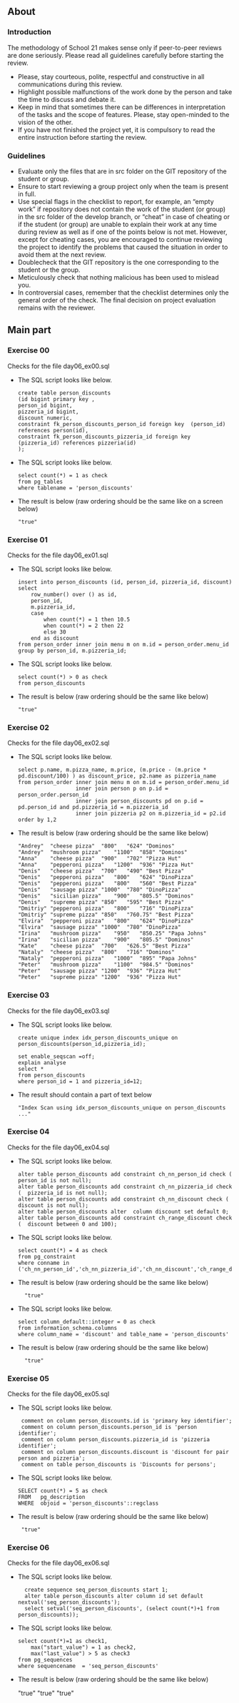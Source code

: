 ## About
### Introduction
The methodology of School 21 makes sense only if peer-to-peer reviews are done seriously. Please read all guidelines carefully before starting the review.
- Please, stay courteous, polite, respectful and constructive in all communications during this review.
- Highlight possible malfunctions of the work done by the person and take the time to discuss and debate it.
- Keep in mind that sometimes there can be differences in interpretation of the tasks and the scope of features. Please, stay open-minded to the vision of the other.
- If you have not finished the project yet, it is compulsory to read the entire instruction before starting the review.

### Guidelines
- Evaluate only the files that are in src folder on the GIT repository of the student or group.
- Ensure to start reviewing a group project only when the team is present in full.
- Use special flags in the checklist to report, for example, an “empty work” if repository does not contain the work of the student (or group) in the src folder of the develop branch, or “cheat” in case of cheating or if the student (or group) are unable to explain their work at any time during review as well as if one of the points below is not met. However, except for cheating cases, you are encouraged to continue reviewing the project to identify the problems that caused the situation in order to avoid them at the next review.
- Doublecheck that the GIT repository is the one corresponding to the student or the group.
- Meticulously check that nothing malicious has been used to mislead you.
- In controversial cases, remember that the checklist determines only the general order of the check. The final decision on project evaluation remains with the reviewer.

## Main part
### Exercise 00
Checks for the file day06_ex00.sql
- The SQL script looks like below.

      create table person_discounts
      (id bigint primary key ,
      person_id bigint,
      pizzeria_id bigint,
      discount numeric,
      constraint fk_person_discounts_person_id foreign key  (person_id) references person(id),
      constraint fk_person_discounts_pizzeria_id foreign key  (pizzeria_id) references pizzeria(id)
      );

- The SQL script looks like below.

      select count(*) = 1 as check
      from pg_tables
      where tablename = 'person_discounts'

- The result is below (raw ordering should be the same like on a screen below)

      "true"

### Exercise 01
Checks for the file day06_ex01.sql
- The SQL script looks like below.

      insert into person_discounts (id, person_id, pizzeria_id, discount)
      select
          row_number() over () as id,
          person_id,
          m.pizzeria_id,
          case
              when count(*) = 1 then 10.5
              when count(*) = 2 then 22
              else 30
          end as discount
      from person_order inner join menu m on m.id = person_order.menu_id
      group by person_id, m.pizzeria_id;

- The SQL script looks like below.

      select count(*) > 0 as check
      from person_discounts

- The result is below (raw ordering should be the same like below)

      "true"

### Exercise 02
Checks for the file day06_ex02.sql
- The SQL script looks like below.

      select p.name, m.pizza_name, m.price, (m.price - (m.price * pd.discount/100) ) as discount_price, p2.name as pizzeria_name
      from person_order inner join menu m on m.id = person_order.menu_id
                        inner join person p on p.id = person_order.person_id
                        inner join person_discounts pd on p.id = pd.person_id and pd.pizzeria_id = m.pizzeria_id
                        inner join pizzeria p2 on m.pizzeria_id = p2.id
      order by 1,2

- The result is below (raw ordering should be the same like below)

      "Andrey"	"cheese pizza"	"800"	"624" "Dominos"
      "Andrey"	"mushroom pizza"	"1100"	"858" "Dominos"
      "Anna"	"cheese pizza"	"900"	"702" "Pizza Hut"
      "Anna"	"pepperoni pizza"	"1200"	"936" "Pizza Hut"
      "Denis"	"cheese pizza"	"700"	"490" "Best Pizza"
      "Denis"	"pepperoni pizza"	"800"	"624" "DinoPizza"
      "Denis"	"pepperoni pizza"	"800"	"560" "Best Pizza"
      "Denis"	"sausage pizza"	"1000"	"780" "DinoPizza"
      "Denis"	"sicilian pizza"	"900"	"805.5" "Dominos"
      "Denis"	"supreme pizza"	"850"	"595" "Best Pizza"
      "Dmitriy"	"pepperoni pizza"	"800"	"716" "DinoPizza"
      "Dmitriy"	"supreme pizza"	"850"	"760.75" "Best Pizza"
      "Elvira"	"pepperoni pizza"	"800"	"624" "DinoPizza"
      "Elvira"	"sausage pizza"	"1000"	"780" "DinoPizza"
      "Irina"	"mushroom pizza"	"950"	"850.25" "Papa Johns"
      "Irina"	"sicilian pizza"	"900"	"805.5" "Dominos"
      "Kate"	"cheese pizza"	"700"	"626.5" "Best Pizza"
      "Nataly"	"cheese pizza"	"800"	"716" "Dominos"
      "Nataly"	"pepperoni pizza"	"1000"	"895" "Papa Johns"
      "Peter"	"mushroom pizza"	"1100"	"984.5" "Dominos"
      "Peter"	"sausage pizza"	"1200"	"936" "Pizza Hut"
      "Peter"	"supreme pizza"	"1200"	"936" "Pizza Hut"


### Exercise 03
Checks for the file day06_ex03.sql
- The SQL script looks like below.

      create unique index idx_person_discounts_unique on person_discounts(person_id,pizzeria_id);

      set enable_seqscan =off;
      explain analyse
      select *
      from person_discounts
      where person_id = 1 and pizzeria_id=12;

- The result should contain a part of text below

      "Index Scan using idx_person_discounts_unique on person_discounts ..."

### Exercise 04
Checks for the file day06_ex04.sql
- The SQL script looks like below.

      alter table person_discounts add constraint ch_nn_person_id check (  person_id is not null);
      alter table person_discounts add constraint ch_nn_pizzeria_id check (  pizzeria_id is not null);
      alter table person_discounts add constraint ch_nn_discount check (  discount is not null);
      alter table person_discounts alter  column discount set default 0;
      alter table person_discounts add constraint ch_range_discount check (  discount between 0 and 100);

- The SQL script looks like below.

      select count(*) = 4 as check
      from pg_constraint
      where conname in ('ch_nn_person_id','ch_nn_pizzeria_id','ch_nn_discount','ch_range_discount')

- The result is below (raw ordering should be the same like below)

        "true"

- The SQL script looks like below.

      select column_default::integer = 0 as check
      from information_schema.columns
      where column_name = 'discount' and table_name = 'person_discounts'

- The result is below (raw ordering should be the same like below)

        "true"

### Exercise 05
Checks for the file day06_ex05.sql
- The SQL script looks like below.

       comment on column person_discounts.id is 'primary key identifier';
       comment on column person_discounts.person_id is 'person identifier';
       comment on column person_discounts.pizzeria_id is 'pizzeria identifier';
       comment on column person_discounts.discount is 'discount for pair person and pizzeria';
       comment on table person_discounts is 'Discounts for persons';

- The SQL script looks like below.

      SELECT count(*) = 5 as check
      FROM   pg_description
      WHERE  objoid = 'person_discounts'::regclass

- The result is below (raw ordering should be the same like below)

       "true"

### Exercise 06
Checks for the file day06_ex06.sql
- The SQL script looks like below.

        create sequence seq_person_discounts start 1;
        alter table person_discounts alter column id set default nextval('seq_person_discounts');
        select setval('seq_person_discounts', (select count(*)+1 from person_discounts));

- The SQL script looks like below.

      select count(*)=1 as check1,
          max("start_value") = 1 as check2,
          max("last_value") > 5 as check3
      from pg_sequences
      where sequencename  = 'seq_person_discounts'

- The result is below (raw ordering should be the same like below)

    "true"	"true"	"true"
